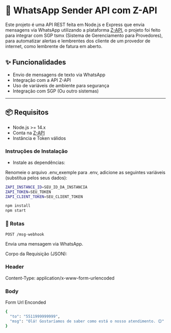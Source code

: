 # 📲 WhatsApp Sender API com Z-API

Este projeto é uma API REST feita em Node.js e Express que envia mensagens via WhatsApp utilizando a plataforma [Z-API](https://z-api.io/), o projeto foi feito para integrar com SGP tsmx (Sistema de Gerenciamento para Provedores), para automatizar alertas e lembrentes dos cliente de um provedor de internet, como lembrente de fatura em aberto.

## ✨ Funcionalidades

- Envio de mensagens de texto via WhatsApp
- Integração com a API Z-API
- Uso de variáveis de ambiente para segurança
- Integração com SGP (Ou outro sistemas)

---

## 📦 Requisitos

- Node.js >= 14.x
- Conta na [Z-API](https://z-api.io/)
- Instância e Token válidos


### Instruções de Instalação
- Instale as dependências:

Renomeie o arquivo .env_exemple para .env, adicione as seguintes variáveis (substitua pelos seus dados):

```bash
ZAPI_INSTANCE_ID=SEU_ID_DA_INSTANCIA
ZAPI_TOKEN=SEU_TOKEN
ZAPI_CLIENT_TOKEN=SEU_CLIENT_TOKEN
```

```bash
npm install
npm start
```

### 🚀 Rotas
`POST /msg-webhook`

Envia uma mensagem via WhatsApp.

Corpo da Requisição (JSON):

### Header 
Content-Type: application/x-www-form-urlencoded

### Body 
Form Url Enconded

```bash
{
  "to": "5511999999999",
  "msg": "Olá! Gostaríamos de saber como está o nosso atendimento. 😊"
}
```
